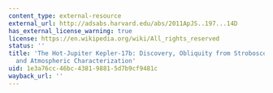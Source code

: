 ```yaml
---
content_type: external-resource
external_url: http://adsabs.harvard.edu/abs/2011ApJS..197...14D
has_external_license_warning: true
license: https://en.wikipedia.org/wiki/All_rights_reserved
status: ''
title: 'The Hot-Jupiter Kepler-17b: Discovery, Obliquity from Stroboscopic Starspots,
  and Atmospheric Characterization'
uid: 1e3a76cc-46bc-4381-9881-5d7b9cf9481c
wayback_url: ''
---
```

